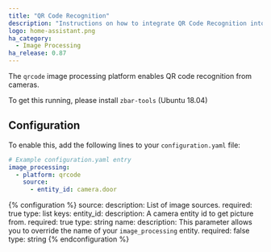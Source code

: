 ```yaml
---
title: "QR Code Recognition"
description: "Instructions on how to integrate QR Code Recognition into Home Assistant."
logo: home-assistant.png
ha_category:
  - Image Processing
ha_release: 0.87
---
```


The `qrcode` image processing platform enables QR code recognition from cameras.

To get this running, please install `zbar-tools` (Ubuntu 18.04)

## Configuration

To enable this, add the following lines to your `configuration.yaml` file:

```yaml
# Example configuration.yaml entry
image_processing:
  - platform: qrcode
    source:
      - entity_id: camera.door
```

{% configuration %}
source:
  description: List of image sources.
  required: true
  type: list
  keys:
    entity_id:
      description: A camera entity id to get picture from.
      required: true
      type: string
    name:
      description: This parameter allows you to override the name of your `image_processing` entity.
      required: false
      type: string
{% endconfiguration %}
